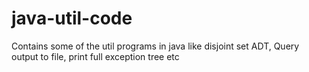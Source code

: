 # java-util-code

Contains some of the util programs in java like disjoint set ADT, Query output to file, print full exception tree etc
